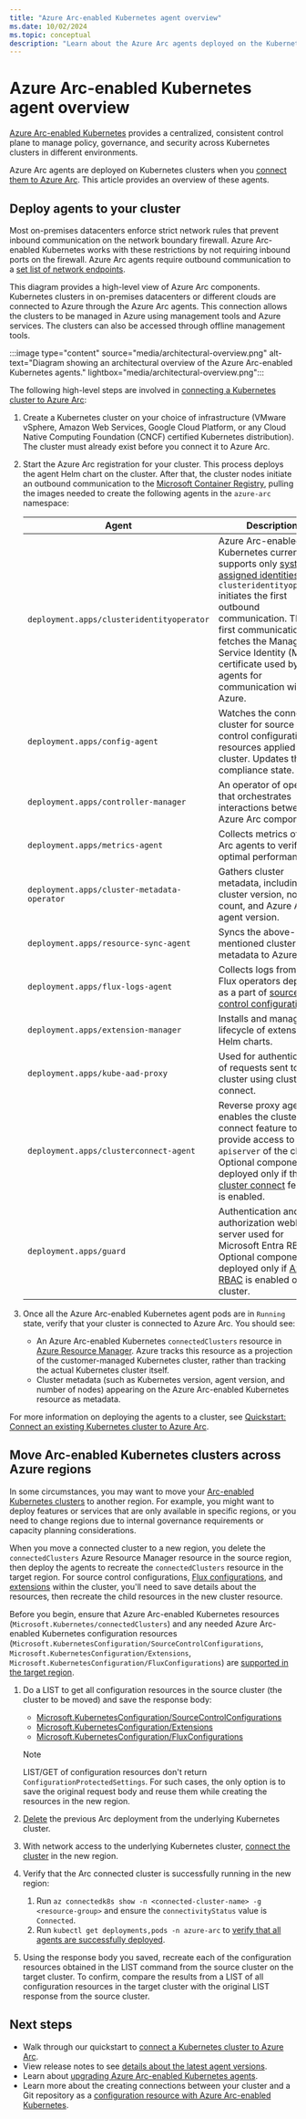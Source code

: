 ```yaml
---
title: "Azure Arc-enabled Kubernetes agent overview"
ms.date: 10/02/2024
ms.topic: conceptual
description: "Learn about the Azure Arc agents deployed on the Kubernetes clusters when connecting them to Azure Arc."
---
```


# Azure Arc-enabled Kubernetes agent overview

[Azure Arc-enabled Kubernetes](overview.md) provides a centralized, consistent control plane to manage policy, governance, and security across Kubernetes clusters in different environments.

Azure Arc agents are deployed on Kubernetes clusters when you [connect them to Azure Arc](quickstart-connect-cluster.md). This article provides an overview of these agents.

## Deploy agents to your cluster

Most on-premises datacenters enforce strict network rules that prevent inbound communication on the network boundary firewall. Azure Arc-enabled Kubernetes works with these restrictions by not requiring inbound ports on the firewall. Azure Arc agents require outbound communication to a [set list of network endpoints](network-requirements.md).

This diagram provides a high-level view of Azure Arc components. Kubernetes clusters in on-premises datacenters or different clouds are connected to Azure through the Azure Arc agents. This connection allows the clusters to be managed in Azure using management tools and Azure services. The clusters can also be accessed through offline management tools.

:::image type="content" source="media/architectural-overview.png" alt-text="Diagram showing an architectural overview of the Azure Arc-enabled Kubernetes agents." lightbox="media/architectural-overview.png":::

The following high-level steps are involved in [connecting a Kubernetes cluster to Azure Arc](quickstart-connect-cluster.md):

1. Create a Kubernetes cluster on your choice of infrastructure (VMware vSphere, Amazon Web Services, Google Cloud Platform, or any Cloud Native Computing Foundation (CNCF) certified Kubernetes distribution). The cluster must already exist before you connect it to Azure Arc.

1. Start the Azure Arc registration for your cluster. This process deploys the agent Helm chart on the cluster. After that, the cluster nodes initiate an outbound communication to the [Microsoft Container Registry](https://github.com/microsoft/containerregistry), pulling the images needed to create the following agents in the `azure-arc` namespace:
  
   | Agent | Description |
   | ----- | ----------- |
   | `deployment.apps/clusteridentityoperator` | Azure Arc-enabled Kubernetes currently supports only [system assigned identities](/azure/active-directory/managed-identities-azure-resources/overview). `clusteridentityoperator` initiates the first outbound communication. This first communication fetches the Managed Service Identity (MSI) certificate used by other agents for communication with Azure. |
   | `deployment.apps/config-agent` | Watches the connected cluster for source control configuration resources applied on the cluster. Updates the compliance state. |
   | `deployment.apps/controller-manager` | An operator of operators that orchestrates interactions between Azure Arc components. |
   | `deployment.apps/metrics-agent` | Collects metrics of other Arc agents to verify optimal performance. |
   | `deployment.apps/cluster-metadata-operator` | Gathers cluster metadata, including cluster version, node count, and Azure Arc agent version. |
   | `deployment.apps/resource-sync-agent` | Syncs the above-mentioned cluster metadata to Azure. |
   | `deployment.apps/flux-logs-agent` | Collects logs from the Flux operators deployed as a part of [source control configuration](conceptual-gitops-flux2.md). |
   | `deployment.apps/extension-manager` | Installs and manages lifecycle of extension Helm charts. |
   | `deployment.apps/kube-aad-proxy` | Used for authentication of requests sent to the cluster using cluster connect. |
   | `deployment.apps/clusterconnect-agent` | Reverse proxy agent that enables the cluster connect feature to provide access to `apiserver` of the cluster. Optional component deployed only if the [cluster connect](conceptual-cluster-connect.md) feature is enabled.  |
   | `deployment.apps/guard` | Authentication and authorization webhook server used for Microsoft Entra RBAC. Optional component deployed only if [Azure RBAC](conceptual-azure-rbac.md) is enabled on the cluster.   |

1. Once all the Azure Arc-enabled Kubernetes agent pods are in `Running` state, verify that your cluster is connected to Azure Arc. You should see:

   * An Azure Arc-enabled Kubernetes `connectedClusters` resource in [Azure Resource Manager](/azure/azure-resource-manager/management/overview). Azure tracks this resource as a projection of the customer-managed Kubernetes cluster, rather than tracking the actual Kubernetes cluster itself.
   * Cluster metadata (such as Kubernetes version, agent version, and number of nodes) appearing on the Azure Arc-enabled Kubernetes resource as metadata.

For more information on deploying the agents to a cluster, see [Quickstart: Connect an existing Kubernetes cluster to Azure Arc](quickstart-connect-cluster.md).

## Move Arc-enabled Kubernetes clusters across Azure regions

In some circumstances, you may want to move your [Arc-enabled Kubernetes clusters](overview.md) to another region. For example, you might want to deploy features or services that are only available in specific regions, or you need to change regions due to internal governance requirements or capacity planning considerations.

When you move a connected cluster to a new region, you delete the `connectedClusters` Azure Resource Manager resource in the source region, then deploy the agents to recreate the `connectedClusters` resource in the target region. For source control configurations, [Flux configurations](conceptual-gitops-flux2.md), and [extensions](conceptual-extensions.md) within the cluster, you'll need to save details about the resources, then recreate the child resources in the new cluster resource.

Before you begin, ensure that Azure Arc-enabled Kubernetes resources (`Microsoft.Kubernetes/connectedClusters`) and any needed Azure Arc-enabled Kubernetes configuration resources (`Microsoft.KubernetesConfiguration/SourceControlConfigurations`, `Microsoft.KubernetesConfiguration/Extensions`, `Microsoft.KubernetesConfiguration/FluxConfigurations`) are [supported in the target region](https://azure.microsoft.com/explore/global-infrastructure/products-by-region/?products=azure-arc).

1. Do a LIST to get all configuration resources in the source cluster (the cluster to be moved) and save the response body:

   * [Microsoft.KubernetesConfiguration/SourceControlConfigurations](/cli/azure/k8s-configuration?view=azure-cli-latest&preserve-view=true#az-k8sconfiguration-list)
   * [Microsoft.KubernetesConfiguration/Extensions](/cli/azure/k8s-extension?view=azure-cli-latest&preserve-view=true#az-k8s-extension-list)
   * [Microsoft.KubernetesConfiguration/FluxConfigurations](/cli/azure/k8s-configuration/flux?view=azure-cli-latest&preserve-view=true#az-k8s-configuration-flux-list)

   > [!NOTE]
   > LIST/GET of configuration resources don't return `ConfigurationProtectedSettings`. For such cases, the only option is to save the original request body and reuse them while creating the resources in the new region.

1. [Delete](./quickstart-connect-cluster.md?tabs=azure-cli#clean-up-resources) the previous Arc deployment from the underlying Kubernetes cluster.
1. With network access to the underlying Kubernetes cluster, [connect the cluster](./quickstart-connect-cluster.md#connect-an-existing-kubernetes-cluster) in the new region.
1. Verify that the Arc connected cluster is successfully running in the new region:

   1. Run `az connectedk8s show -n <connected-cluster-name> -g <resource-group>` and ensure the `connectivityStatus` value is `Connected`.
   1. Run `kubectl get deployments,pods -n azure-arc` to [verify that all agents are successfully deployed](./quickstart-connect-cluster.md#view-azure-arc-agents-for-kubernetes).

1. Using the response body you saved, recreate each of the configuration resources obtained in the LIST command from the source cluster on the target cluster. To confirm, compare the results from a LIST of all configuration resources in the target cluster with the original LIST response from the source cluster.

## Next steps

* Walk through our quickstart to [connect a Kubernetes cluster to Azure Arc](./quickstart-connect-cluster.md).
* View release notes to see [details about the latest agent versions](release-notes.md).
* Learn about [upgrading Azure Arc-enabled Kubernetes agents](agent-upgrade.md).
* Learn more about the creating connections between your cluster and a Git repository as a [configuration resource with Azure Arc-enabled Kubernetes](./conceptual-gitops-flux2.md).
